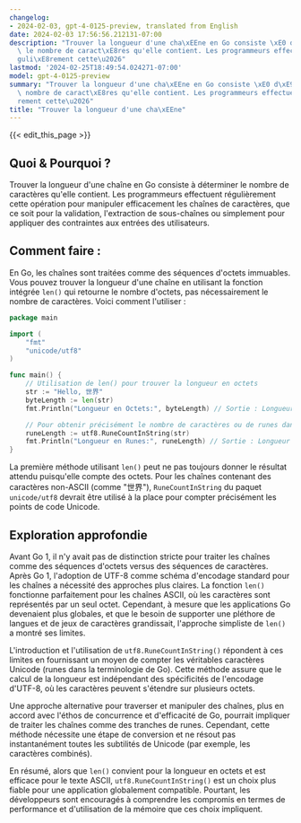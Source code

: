 ```yaml
---
changelog:
- 2024-02-03, gpt-4-0125-preview, translated from English
date: 2024-02-03 17:56:56.212131-07:00
description: "Trouver la longueur d'une cha\xEEne en Go consiste \xE0 d\xE9terminer\
  \ le nombre de caract\xE8res qu'elle contient. Les programmeurs effectuent r\xE9\
  guli\xE8rement cette\u2026"
lastmod: '2024-02-25T18:49:54.024271-07:00'
model: gpt-4-0125-preview
summary: "Trouver la longueur d'une cha\xEEne en Go consiste \xE0 d\xE9terminer le\
  \ nombre de caract\xE8res qu'elle contient. Les programmeurs effectuent r\xE9guli\xE8\
  rement cette\u2026"
title: "Trouver la longueur d'une cha\xEEne"
---
```


{{< edit_this_page >}}

## Quoi & Pourquoi ?
Trouver la longueur d'une chaîne en Go consiste à déterminer le nombre de caractères qu'elle contient. Les programmeurs effectuent régulièrement cette opération pour manipuler efficacement les chaînes de caractères, que ce soit pour la validation, l'extraction de sous-chaînes ou simplement pour appliquer des contraintes aux entrées des utilisateurs.

## Comment faire :
En Go, les chaînes sont traitées comme des séquences d'octets immuables. Vous pouvez trouver la longueur d'une chaîne en utilisant la fonction intégrée `len()` qui retourne le nombre d'octets, pas nécessairement le nombre de caractères. Voici comment l'utiliser :

```go
package main

import (
	"fmt"
	"unicode/utf8"
)

func main() {
	// Utilisation de len() pour trouver la longueur en octets
	str := "Hello, 世界"
	byteLength := len(str)
	fmt.Println("Longueur en Octets:", byteLength) // Sortie : Longueur en Octets : 13

	// Pour obtenir précisément le nombre de caractères ou de runes dans une chaîne
	runeLength := utf8.RuneCountInString(str)
	fmt.Println("Longueur en Runes:", runeLength) // Sortie : Longueur en Runes : 9
}
```
La première méthode utilisant `len()` peut ne pas toujours donner le résultat attendu puisqu'elle compte des octets. Pour les chaînes contenant des caractères non-ASCII (comme "世界"), `RuneCountInString` du paquet `unicode/utf8` devrait être utilisé à la place pour compter précisément les points de code Unicode.

## Exploration approfondie
Avant Go 1, il n'y avait pas de distinction stricte pour traiter les chaînes comme des séquences d'octets versus des séquences de caractères. Après Go 1, l'adoption de UTF-8 comme schéma d'encodage standard pour les chaînes a nécessité des approches plus claires. La fonction `len()` fonctionne parfaitement pour les chaînes ASCII, où les caractères sont représentés par un seul octet. Cependant, à mesure que les applications Go devenaient plus globales, et que le besoin de supporter une pléthore de langues et de jeux de caractères grandissait, l'approche simpliste de `len()` a montré ses limites.

L'introduction et l'utilisation de `utf8.RuneCountInString()` répondent à ces limites en fournissant un moyen de compter les véritables caractères Unicode (runes dans la terminologie de Go). Cette méthode assure que le calcul de la longueur est indépendant des spécificités de l'encodage d'UTF-8, où les caractères peuvent s'étendre sur plusieurs octets.

Une approche alternative pour traverser et manipuler des chaînes, plus en accord avec l'éthos de concurrence et d'efficacité de Go, pourrait impliquer de traiter les chaînes comme des tranches de runes. Cependant, cette méthode nécessite une étape de conversion et ne résout pas instantanément toutes les subtilités de Unicode (par exemple, les caractères combinés).

En résumé, alors que `len()` convient pour la longueur en octets et est efficace pour le texte ASCII, `utf8.RuneCountInString()` est un choix plus fiable pour une application globalement compatible. Pourtant, les développeurs sont encouragés à comprendre les compromis en termes de performance et d'utilisation de la mémoire que ces choix impliquent.
